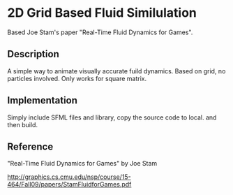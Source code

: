 # 2D Grid Based Fluid Similulation
Based Joe Stam's paper "Real-Time Fluid Dynamics for Games".

## Description

A simple way to animate visually accurate fuild dynamics. Based on grid, no particles involved. Only works for square matrix.

## Implementation

Simply include SFML files and library, copy the source code to local. and then build.

## Reference

"Real-Time Fluid Dynamics for Games" by Joe Stam

http://graphics.cs.cmu.edu/nsp/course/15-464/Fall09/papers/StamFluidforGames.pdf
